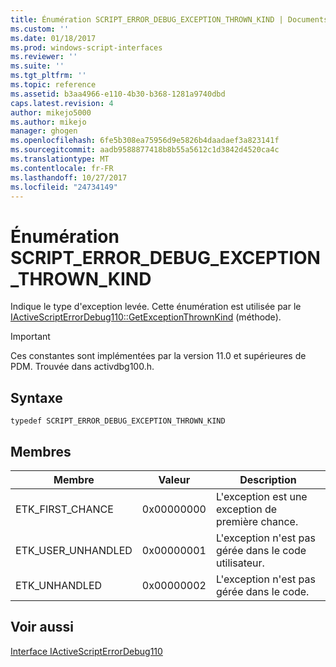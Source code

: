 ```yaml
---
title: Énumération SCRIPT_ERROR_DEBUG_EXCEPTION_THROWN_KIND | Documents Microsoft
ms.custom: ''
ms.date: 01/18/2017
ms.prod: windows-script-interfaces
ms.reviewer: ''
ms.suite: ''
ms.tgt_pltfrm: ''
ms.topic: reference
ms.assetid: b3aa4966-e110-4b30-b368-1281a9740dbd
caps.latest.revision: 4
author: mikejo5000
ms.author: mikejo
manager: ghogen
ms.openlocfilehash: 6fe5b308ea75956d9e5826b4daadaef3a823141f
ms.sourcegitcommit: aadb9588877418b8b55a5612c1d3842d4520ca4c
ms.translationtype: MT
ms.contentlocale: fr-FR
ms.lasthandoff: 10/27/2017
ms.locfileid: "24734149"
---
```

# <a name="scripterrordebugexceptionthrownkind-enumeration"></a>Énumération SCRIPT_ERROR_DEBUG_EXCEPTION_THROWN_KIND
Indique le type d'exception levée. Cette énumération est utilisée par le [IActiveScriptErrorDebug110::GetExceptionThrownKind](../../winscript/reference/iactivescripterrordebug110-getexceptionthrownkind.md) (méthode).  
  
> [!IMPORTANT]
>  Ces constantes sont implémentées par la version 11.0 et supérieures de PDM. Trouvée dans activdbg100.h.  
  
## <a name="syntax"></a>Syntaxe  
  
```  
typedef SCRIPT_ERROR_DEBUG_EXCEPTION_THROWN_KIND  
```  
  
## <a name="members"></a>Membres  
  
|Membre|Valeur|Description|  
|------------|-----------|-----------------|  
|ETK_FIRST_CHANCE|0x00000000|L'exception est une exception de première chance.|  
|ETK_USER_UNHANDLED|0x00000001|L'exception n'est pas gérée dans le code utilisateur.|  
|ETK_UNHANDLED|0x00000002|L'exception n'est pas gérée dans le code.|  
  
## <a name="see-also"></a>Voir aussi  
 [Interface IActiveScriptErrorDebug110](../../winscript/reference/iactivescripterrordebug110-interface.md)